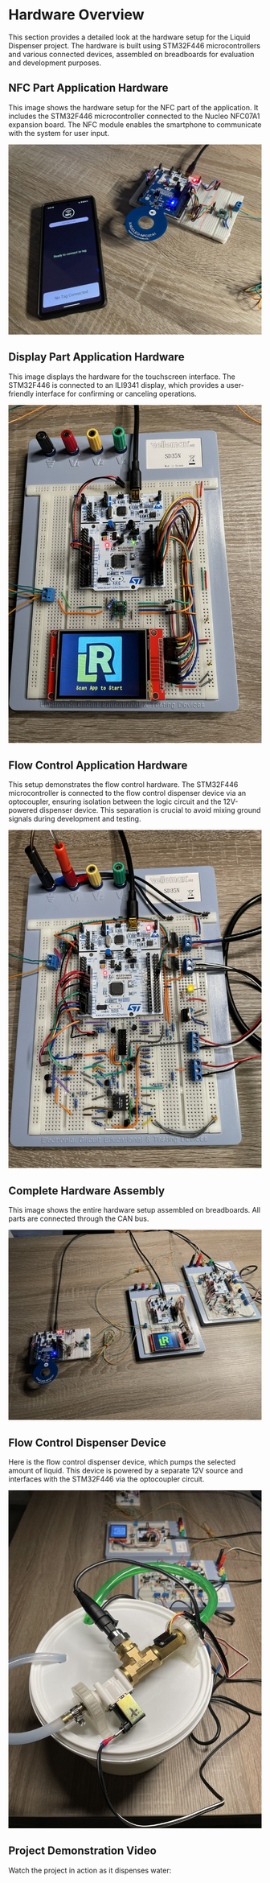 # Hardware Overview

This section provides a detailed look at the hardware setup for the Liquid Dispenser project. The hardware is built using STM32F446 microcontrollers and various connected devices, assembled on breadboards for evaluation and development purposes.

## NFC Part Application Hardware

This image shows the hardware setup for the NFC part of the application. It includes the STM32F446 microcontroller connected to the Nucleo NFC07A1 expansion board. 
The NFC module enables the smartphone to communicate with the system for user input.

![nfc part application](nfc_part_and_app.JPEG)

## Display Part Application Hardware

This image displays the hardware for the touchscreen interface. The STM32F446 is connected to an ILI9341 display, which provides a user-friendly interface for confirming or canceling operations.

![diplay part application](display_part.JPEG)

## Flow Control Application Hardware

This setup demonstrates the flow control hardware. The STM32F446 microcontroller is connected to the flow control dispenser device via an optocoupler, ensuring isolation between the logic circuit and the 12V-powered dispenser device. This separation is crucial to avoid mixing ground signals during development and testing.

![flow control part application](flowcontrol_part.JPEG)

## Complete Hardware Assembly

This image shows the entire hardware setup assembled on breadboards. All parts are connected through the CAN bus.

![complete project hardware setup](all_parts.JPEG)

## Flow Control Dispenser Device

Here is the flow control dispenser device, which pumps the selected amount of liquid. This device is powered by a separate 12V source and interfaces with the STM32F446 via the optocoupler circuit.

![flow control dispenser device](flowcontrol_device.JPEG)

## Project Demonstration Video

Watch the project in action as it dispenses water:

